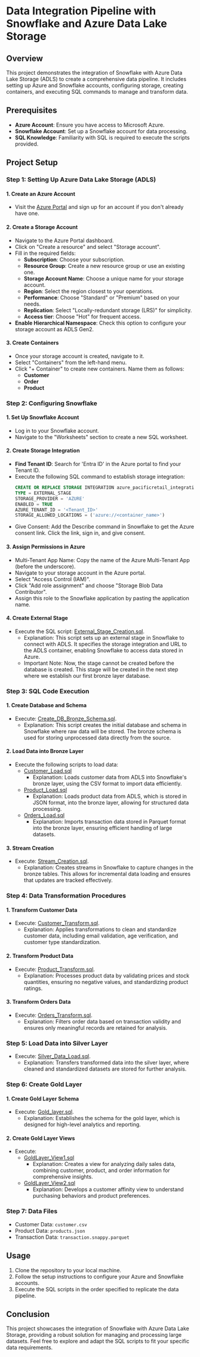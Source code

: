 # Data Integration Pipeline with Snowflake and Azure Data Lake Storage

## Overview

This project demonstrates the integration of Snowflake with Azure Data Lake Storage (ADLS) to create a comprehensive data pipeline. It includes setting up Azure and Snowflake accounts, configuring storage, creating containers, and executing SQL commands to manage and transform data.

## Prerequisites

- **Azure Account**: Ensure you have access to Microsoft Azure.
- **Snowflake Account**: Set up a Snowflake account for data processing.
- **SQL Knowledge**: Familiarity with SQL is required to execute the scripts provided.

## Project Setup

### Step 1: Setting Up Azure Data Lake Storage (ADLS)

#### 1\. Create an Azure Account
- Visit the [Azure Portal](https://portal.azure.com) and sign up for an account if you don't already have one.

#### 2\. Create a Storage Account
- Navigate to the Azure Portal dashboard.
- Click on "Create a resource" and select "Storage account".
- Fill in the required fields:
  - **Subscription**: Choose your subscription.
  - **Resource Group**: Create a new resource group or use an existing one.
  - **Storage Account Name**: Choose a unique name for your storage account.
  - **Region**: Select the region closest to your operations.
  - **Performance**: Choose "Standard" or "Premium" based on your needs.
  - **Replication**: Select "Locally-redundant storage (LRS)" for simplicity.
  - **Access tier**: Choose "Hot" for frequent access.
- **Enable Hierarchical Namespace**: Check this option to configure your storage account as ADLS Gen2.

#### 3\. Create Containers
- Once your storage account is created, navigate to it.
- Select "Containers" from the left-hand menu.
- Click "+ Container" to create new containers. Name them as follows:
  - **Customer**
  - **Order**
  - **Product**

### Step 2: Configuring Snowflake

#### 1\. Set Up Snowflake Account
- Log in to your Snowflake account.
- Navigate to the "Worksheets" section to create a new SQL worksheet.

#### 2\. Create Storage Integration
- **Find Tenant ID**: Search for 'Entra ID' in the Azure portal to find your Tenant ID.
- Execute the following SQL command to establish storage integration:
  ```sql
  CREATE OR REPLACE STORAGE INTEGRATION azure_pacificretail_integration
  TYPE = EXTERNAL_STAGE
  STORAGE_PROVIDER = 'AZURE'
  ENABLED = TRUE
  AZURE_TENANT_ID = '<Tenant_ID>'
  STORAGE_ALLOWED_LOCATIONS = ('azure://<container_name>')
-   Give Consent: Add the Describe command in Snowflake to get the Azure consent link. Click the link, sign in, and give consent.

#### 3\. Assign Permissions in Azure

-   Multi-Tenant App Name: Copy the name of the Azure Multi-Tenant App (before the underscore).
-   Navigate to your storage account in the Azure portal.
-   Select "Access Control (IAM)".
-   Click "Add role assignment" and choose "Storage Blob Data Contributor".
-   Assign this role to the Snowflake application by pasting the application name.

#### 4\. Create External Stage

-   Execute the SQL script: [External_Stage_Creation.sql](https://github.com/IParkar/Data-Integration-Pipeline-with-Snowflake-and-Azure-Data-Lake-Storage/blob/main/External_Stage_Creation_edited.sql).
    -   Explanation: This script sets up an external stage in Snowflake to connect with ADLS. It specifies the storage integration and URL to the ADLS container, enabling Snowflake to access data stored in Azure.
    -   Important Note: Now, the stage cannot be created before the database is created. This stage will be created in the next step where we establish our first bronze layer database.

### Step 3: SQL Code Execution

#### 1\. Create Database and Schema

-   Execute: [Create_DB_Bronze_Schema.sql](https://github.com/IParkar/Data-Integration-Pipeline-with-Snowflake-and-Azure-Data-Lake-Storage/blob/main/Create_DB_Bronze_Schema.sql).
    -   Explanation: This script creates the initial database and schema in Snowflake where raw data will be stored. The bronze schema is used for storing unprocessed data directly from the source.

#### 2\. Load Data into Bronze Layer

-   Execute the following scripts to load data:
    -   [Customer_Load.sql](https://github.com/IParkar/Data-Integration-Pipeline-with-Snowflake-and-Azure-Data-Lake-Storage/blob/main/Customer_Load.sql)
        -   Explanation: Loads customer data from ADLS into Snowflake's bronze layer, using the CSV format to import data efficiently.
    -   [Product_Load.sql](https://github.com/IParkar/Data-Integration-Pipeline-with-Snowflake-and-Azure-Data-Lake-Storage/blob/main/Product_load.sql)
        -   Explanation: Loads product data from ADLS, which is stored in JSON format, into the bronze layer, allowing for structured data processing.
    -   [Orders_Load.sql](https://github.com/IParkar/Data-Integration-Pipeline-with-Snowflake-and-Azure-Data-Lake-Storage/blob/main/Orders_load.sql)
        -   Explanation: Imports transaction data stored in Parquet format into the bronze layer, ensuring efficient handling of large datasets.

#### 3\. Stream Creation

-   Execute: [Stream_Creation.sql](https://github.com/IParkar/Data-Integration-Pipeline-with-Snowflake-and-Azure-Data-Lake-Storage/blob/main/Stream_Creation.sql).
    -   Explanation: Creates streams in Snowflake to capture changes in the bronze tables. This allows for incremental data loading and ensures that updates are tracked effectively.

### Step 4: Data Transformation Procedures

#### 1\. Transform Customer Data

-   Execute: [Customer_Transform.sql](https://github.com/IParkar/Data-Integration-Pipeline-with-Snowflake-and-Azure-Data-Lake-Storage/blob/main/Customer_Transform.sql).
    -   Explanation: Applies transformations to clean and standardize customer data, including email validation, age verification, and customer type standardization.

#### 2\. Transform Product Data

-   Execute: [Product_Transform.sql](https://github.com/IParkar/Data-Integration-Pipeline-with-Snowflake-and-Azure-Data-Lake-Storage/blob/main/Product_Transform.sql).
    -   Explanation: Processes product data by validating prices and stock quantities, ensuring no negative values, and standardizing product ratings.

#### 3\. Transform Orders Data

-   Execute: [Orders_Transform.sql](https://github.com/IParkar/Data-Integration-Pipeline-with-Snowflake-and-Azure-Data-Lake-Storage/blob/main/Orders_Transform.sql).
    -   Explanation: Filters order data based on transaction validity and ensures only meaningful records are retained for analysis.

### Step 5: Load Data into Silver Layer

-   Execute: [Silver_Data_Load.sql]((https://github.com/IParkar/Data-Integration-Pipeline-with-Snowflake-and-Azure-Data-Lake-Storage/blob/main/Silver_Data_Load.sql)).
    -   Explanation: Transfers transformed data into the silver layer, where cleaned and standardized datasets are stored for further analysis.

### Step 6: Create Gold Layer

#### 1\. Create Gold Layer Schema

-   Execute: [Gold_layer.sql]((https://github.com/IParkar/Data-Integration-Pipeline-with-Snowflake-and-Azure-Data-Lake-Storage/blob/main/Gold_layer.sql)).
    -   Explanation: Establishes the schema for the gold layer, which is designed for high-level analytics and reporting.

#### 2\. Create Gold Layer Views

-   Execute:
    -   [GoldLayer_View1.sql](https://github.com/IParkar/Data-Integration-Pipeline-with-Snowflake-and-Azure-Data-Lake-Storage/blob/main/GoldLayer_view1.sql)
        -   Explanation: Creates a view for analyzing daily sales data, combining customer, product, and order information for comprehensive insights.
    -   [GoldLayer_View2.sql]((https://github.com/IParkar/Data-Integration-Pipeline-with-Snowflake-and-Azure-Data-Lake-Storage/blob/main/Goladlayer_View2.sql))
        -   Explanation: Develops a customer affinity view to understand purchasing behaviors and product preferences.

### Step 7: Data Files

-   Customer Data: `customer.csv`
-   Product Data: `products.json`
-   Transaction Data: `transaction.snappy.parquet`

Usage
-----

1.  Clone the repository to your local machine.
2.  Follow the setup instructions to configure your Azure and Snowflake accounts.
3.  Execute the SQL scripts in the order specified to replicate the data pipeline.

Conclusion
----------

This project showcases the integration of Snowflake with Azure Data Lake Storage, providing a robust solution for managing and processing large datasets. Feel free to explore and adapt the SQL scripts to fit your specific data requirements.
